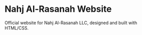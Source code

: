 # Nahj Al-Rasanah Website

Official website for Nahj Al-Rasanah LLC, designed and built with HTML/CSS.